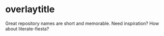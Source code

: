 # overlaytitle
Great repository names are short and memorable. Need inspiration? How about literate-fiesta? 

